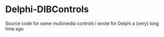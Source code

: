 # Delphi-DIBControls
Source code for some multimedia controls I wrote for Delphi a (very) long time ago
